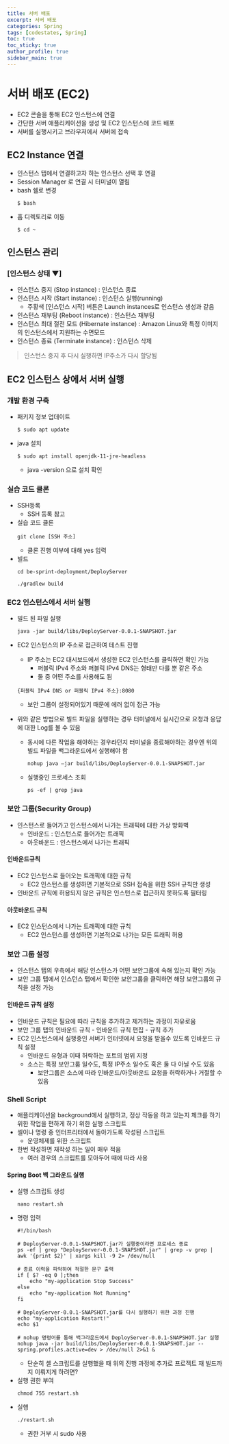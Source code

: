 ```yaml
---
title: 서버 배포
excerpt: 서버 배포
categories: Spring
tags: [codestates, Spring]
toc: true
toc_sticky: true
author_profile: true
sidebar_main: true
---
```

# 서버 배포 (EC2)
- EC2 콘솔을 통해 EC2 인스턴스에 연결
- 간단한 서버 애플리케이션을 생성 및 EC2 인스턴스에 코드 배포
- 서버를 실행시키고 브라우저에서 서버에 접속

## EC2 Instance 연결
- 인스턴스 탭에서 연결하고자 하는 인스턴스 선택 후 연결 
- Session Manager 로 연결 시 터미널이 열림
- bash 쉘로 변경
   ```
   $ bash
   ```
- 홈 디렉토리로 이동
   ```
   $ cd ~
   ```

## 인스턴스 관리
### [인스턴스 상태 ▼]
- 인스턴스 중지 (Stop instance) : 인스턴스 종료
- 인스턴스 시작 (Start instance) : 인스턴스 실행(running)
  - 주황색 [인스턴스 시작] 버튼은 Launch instances로 인스턴스 생성과 같음
- 인스턴스 재부팅 (Reboot instance) : 인스턴스 재부팅
- 인스턴스 최대 절전 모드 (Hibernate instance) : Amazon Linux와 특정 이미지의 인스턴스에서 지원하는 수면모드
- 인스턴스 종료 (Terminate instance) : 인스턴스 삭제

> 인스턴스 중지 후 다시 실행하면 IP주소가 다시 할당됨

## EC2 인스턴스 상에서 서버 실행
### 개발 환경 구축
- 패키지 정보 업데이트
  ```
  $ sudo apt update
  ```
- java 설치
  ```
  $ sudo apt install openjdk-11-jre-headless
  ```
  -  java -version 으로 설치 확인

### 실습 코드 클론
- SSH등록
  - SSH 등록 참고
- 실습 코드 클론
  ```
  git clone [SSH 주소]
  ```
  - 클론 진행 여부에 대해 yes 입력
- 빌드 
  ```
  cd be-sprint-deployment/DeployServer
  ```
  ```
  ./gradlew build
  ```

### EC2 인스턴스에서 서버 실행
- 빌드 된 파일 실행
  ```
  java -jar build/libs/DeployServer-0.0.1-SNAPSHOT.jar
  ```
- EC2 인스턴스의 IP 주소로 접근하여 테스트 진행
  - IP 주소는 EC2 대시보드에서 생성한 EC2 인스턴스를 클릭하면 확인 가능
    - 퍼블릭 IPv4 주소와 퍼블릭 IPv4 DNS는 형태만 다를 뿐 같은 주소
    - 둘 중 어떤 주소를 사용해도 됨
  ```
  {퍼블릭 IPv4 DNS or 퍼블릭 IPv4 주소}:8080
  ```
  - 보안 그룹이 설정되어있기 때문에 에러 없이 접근 가능

- 위와 같은 방법으로 빌드 파일을 실행하는 경우 터미널에서 실시간으로 요청과 응답에 대한 Log를 볼 수 있음
  - 동시에 다른 작업을 해야하는 경우라던지 터미널을 종료해야하는 경우엔 위의 빌드 파일을 백그라운드에서 실행해야 함
    ```
    nohup java –jar build/libs/DeployServer-0.0.1-SNAPSHOT.jar
    ```
  - 실행중인 프로세스 조회 
    ```
    ps -ef | grep java
    ```

### 보안 그룹(Security Group)
- 인스턴스로 들어가고 인스턴스에서 나가는 트래픽에 대한 가상 방화벽
  - 인바운드 : 인스턴스로 들어가는 트래픽
  - 아웃바운드 : 인스턴스에서 나가는 트래픽

#### 인바운드규칙
- EC2 인스턴스로 들어오는 트래픽에 대한 규칙
  - EC2 인스턴스를 생성하면 기본적으로 SSH 접속을 위한 SSH 규칙만 생성
- 인바운드 규칙에 허용되지 않은 규칙은 인스턴스로 접근하지 못하도록 필터링 

#### 아웃바운드 규칙
- EC2 인스턴스에서 나가는 트래픽에 대한 규칙
  - EC2 인스턴스를 생성하면 기본적으로 나가는 모든 트래픽 허용

### 보안 그룹 설정
- 인스턴스 탭의 우측에서 해당 인스턴스가 어떤 보안그룹에 속해 있는지 확인 가능
- 보안 그룹 탭에서 인스턴스 탭에서 확인한 보안그룹을 클릭하면 해당 보안그룹의 규칙을 설정 가능

#### 인바운드 규칙 설정
- 인바운드 규칙은 필요에 따라 규칙을 추가하고 제거하는 과정이 자유로움
- 보안 그룹 탭의 인바운드 규칙 - 인바운드 규칙 편집 - 규칙 추가
- EC2 인스턴스에서 실행중인 서버가 인터넷에서 요청을 받을수 있도록 인바운드 규칙 설정
  - 인바운드 유형과 이때 허락하는 포트의 범위 지정
  - 소스는 특정 보안그룹 일수도, 특정 IP주소 일수도 혹은 둘 다 아닐 수도 있음
    - 보안그룹은 소스에 따라 인바운드/아웃바운드 요청을 허락하거나 거절할 수 있음

### Shell Script
- 애플리케이션을 background에서 실행하고, 정상 작동을 하고 있는지 체크를 하기 위한 작업을 편하게 하기 위한 실행 스크립트
- 셀이나 명령 중 인터프리터에서 돌아가도록 작성된 스크립트 
  - 운영체제를 위한 스크립트
- 한번 작성하면 재작성 하는 일이 매우 적음
  - 여러 경우의 스크립트를 모아두어 때에 따라 사용

#### Spring Boot 백 그라운드 실행
- 실행 스크립트 생성
  ```
  nano restart.sh
  ```
- 명령 입력
  ```
  #!/bin/bash

  # DeployServer-0.0.1-SNAPSHOT.jar가 실행중이라면 프로세스 종료
  ps -ef | grep "DeployServer-0.0.1-SNAPSHOT.jar" | grep -v grep | awk '{print $2}' | xargs kill -9 2> /dev/null

  # 종료 이력을 파악하여 적절한 문구 출력
  if [ $? -eq 0 ];then
      echo "my-application Stop Success"
  else
      echo "my-application Not Running"
  fi

  # DeployServer-0.0.1-SNAPSHOT.jar를 다시 실행하기 위한 과정 진행
  echo "my-application Restart!"
  echo $1

  # nohup 명령어를 통해 백그라운드에서 DeployServer-0.0.1-SNAPSHOT.jar 실행
  nohup java -jar build/libs/DeployServer-0.0.1-SNAPSHOT.jar --spring.profiles.active=dev > /dev/null 2>&1 &
  ```
  - 단순히 셸 스크립트를 실행했을 때 위의 진행 과정에 추가로 프로젝트 재 빌드까지 이뤄지게 하려면?
- 실행 권한 부여
  ```
  chmod 755 restart.sh
  ```
- 실행
  ```
  ./restart.sh
  ```
  - 권한 거부 시 sudo 사용
    



